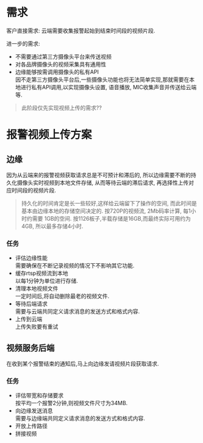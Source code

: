 # 需求
客户直接需求: 云端需要收集报警起始到结束时间段的视频片段.

进一步的需求:
* 不需要通过第三方摄像头平台来传送视频
* 对各品牌摄像头的视频采集具有通用性
* 边缘能够按需调用摄像头的私有API    
  因不走第三方摄像头平台后,一些摄像头功能也将无法简单实现,那就需要在本地进行私有API调用,以实现摄像头设置, 语音播放, MIC收集声音并传送给云端等.

> 此阶段仅先实现视频上传的需求??
# 报警视频上传方案
## 边缘    
因为从云端来的报警视频获取请求总是不可预计和滞后的, 所以边缘需要不断的持久化摄像头实时视频到本地文件存储, 从而等待云端的滞后请求, 再选择性上传对应时间段的视频片段.
> 持久化的时间肯定是长一些较好,这样给云端留下了操作的空间, 而此时间是基本由边缘本地的存储空间决定的.
> 按720P的视频流, 2Mb码率计算, 每1小时约需要 1GB的空间.
> 按1126板子,半载存储是16GB,而最终实际可用约为4GB, 所以最多存储4小时.
### 任务    
* 评估边缘性能    
  需要确保在不断记录视频的情况下不影响其它功能.
* 缓存rtsp视频流到本地      
  以每1分钟为单位进行存储.
* 清理本地视频文件    
  一定时间后,将自动删除最老的视频文件.
* 等待后端请求    
  需要与云端共同定义请求消息的发送方式和格式内容.
* 上传到云端    
  上传失败要有重试

## 视频服务后端    
在收到某个报警结束的通知后,马上向边缘发请视频片段获取请求.
### 任务    
* 评估带宽和存储要求    
  按平均一个报警2分钟,则视频文件尺寸为34MB.
* 向边缘发送消息    
  需要与边缘端共同定义请求消息的发送方式和格式内容.
* 开放上传路径    
* 拼接视频    



